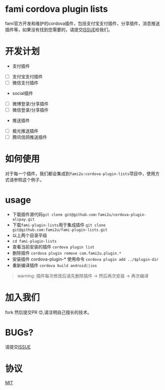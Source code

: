 # fami cordova plugin lists
fami官方开发和维护的cordova插件，包括支付宝支付插件，分享插件，消息推送插件等，如果没有找到您需要的，请提交[ISSUE](https://github.com/fami2u/fami-plugin-lists/issues)给我们。
# 开发计划
- 支付插件
- [ ] 支付宝支付插件
- [ ] 微信支付插件
- social插件
- [ ] 微博登录/分享插件
- [ ] 微信登录/分享插件
- 推送插件
- [ ] 极光推送插件
- [ ] 腾讯信鸽推送插件

# 如何使用
对于每一个插件，我们都会集成到`fami2u:cordova-plugin-lists`项目中，使用方式请参照这个例子。

# usage

- 下载插件源代码`git clone git@github.com:fami2u/cordova-plugin-alipay.git`
- 下载`fami-plugin-lists`用于集成插件 `git clone git@github.com:fami2u/fami-plugin-lists.git`
- 以上两个目录平级
- `cd fami-plugin-lists`
- 查看当前安装的插件 `cordova plugin list`
- 删除插件 `cordova plugin remove com.fami2u.plugin.*`
- 安装插件 cordova-plugin-* 使用命令  `cordova plugin add ../$plugin-dir` 
- 重新编译插件 `cordova build android||ios`

> warning:
> 插件每次修改后请先删除插件 -> 然后再次安装 -> 再次编译

# 加入我们
fork 然后提交PR 😊,请注明自己擅长的技术。
# BUGs?
请提交[ISSUE](https://github.com/fami2u/fami-plugin-lists/issues)
# 协议
[MIT](http://opensource.org/licenses/MIT)



